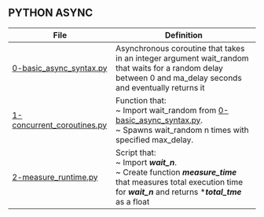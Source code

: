 ## PYTHON ASYNC

File | Definition
---- | ----------
[0-basic_async_syntax.py](./0-basic_async_syntax.py) | Asynchronous coroutine that takes in an integer argument wait_random that waits for a random delay between 0 and ma_delay seconds and eventually returns it
[1-concurrent_coroutines.py](./1-concurrent_coroutines.py) | Function that:<br>~ Import wait_random from [0-basic_async_syntax.py](./0-basic_async_syntax.py).<br>~ Spawns wait_random n times with specified max_delay.
[2-measure_runtime.py](./2-measure_runtime.py) | Script that:<br>~ Import ***wait_n***.<br>~ Create function ***measure_time*** that measures total execution time for ***wait_n*** and returns ****total_tme*** as a float
